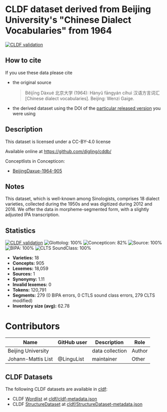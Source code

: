 # CLDF dataset derived from Beijing University's "Chinese Dialect Vocabularies" from 1964

[![CLDF validation](https://github.com/lexibank/beidasinitic/workflows/CLDF-validation/badge.svg)](https://github.com/lexibank/beidasinitic/actions?query=workflow%3ACLDF-validation)

## How to cite

If you use these data please cite
- the original source
  > Běijīng Dàxué 北京大学 (1964): Hànyǔ fāngyán cíhuì 汉语方言词汇 [Chinese dialect vocabularies]. Beijing: Wenzi Gaige.
- the derived dataset using the DOI of the [particular released version](../../releases/) you were using

## Description


This dataset is licensed under a CC-BY-4.0 license

Available online at https://github.com/digling/cddb/


Conceptlists in Concepticon:
- [BeijingDaxue-1964-905](https://concepticon.clld.org/contributions/BeijingDaxue-1964-905)
## Notes

This dataset, which is well-known among Sinologists, comprises 18 dialect varieties, collected during the 1950s and was digitized during 2012 and 2016. We offer the data in morpheme-segmented form, with a slightly adjusted IPA transcription.



## Statistics


[![CLDF validation](https://github.com/lexibank/beidasinitic/workflows/CLDF-validation/badge.svg)](https://github.com/lexibank/beidasinitic/actions?query=workflow%3ACLDF-validation)
![Glottolog: 100%](https://img.shields.io/badge/Glottolog-100%25-brightgreen.svg "Glottolog: 100%")
![Concepticon: 82%](https://img.shields.io/badge/Concepticon-82%25-yellowgreen.svg "Concepticon: 82%")
![Source: 100%](https://img.shields.io/badge/Source-100%25-brightgreen.svg "Source: 100%")
![BIPA: 100%](https://img.shields.io/badge/BIPA-100%25-brightgreen.svg "BIPA: 100%")
![CLTS SoundClass: 100%](https://img.shields.io/badge/CLTS%20SoundClass-100%25-brightgreen.svg "CLTS SoundClass: 100%")

- **Varieties:** 18
- **Concepts:** 905
- **Lexemes:** 18,059
- **Sources:** 1
- **Synonymy:** 1.11
- **Invalid lexemes:** 0
- **Tokens:** 120,791
- **Segments:** 279 (0 BIPA errors, 0 CTLS sound class errors, 279 CLTS modified)
- **Inventory size (avg):** 62.78

# Contributors

Name | GitHub user | Description | Role
--- | --- | --- | --- |
Beijing University | | data collection | Author 
Johann-Mattis List | @LinguList | maintainer | Other




## CLDF Datasets

The following CLDF datasets are available in [cldf](cldf):

- CLDF [Wordlist](https://github.com/cldf/cldf/tree/master/modules/Wordlist) at [cldf/cldf-metadata.json](cldf/cldf-metadata.json)
- CLDF [StructureDataset](https://github.com/cldf/cldf/tree/master/modules/StructureDataset) at [cldf/StructureDataset-metadata.json](cldf/StructureDataset-metadata.json)